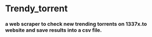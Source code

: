 # Trendy_torrent

### a web scraper to check new trending torrents on 1337x.to website and save results into a csv file.
